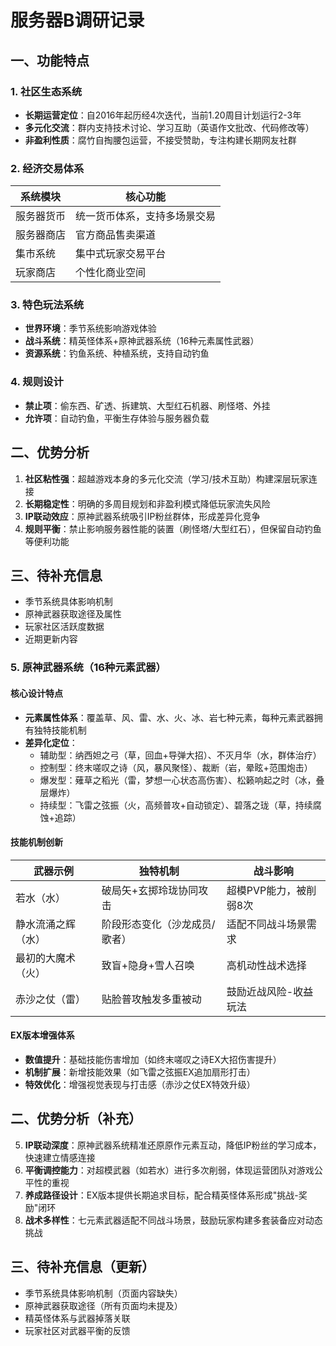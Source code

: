 # 服务器B调研记录

## 一、功能特点

### 1. 社区生态系统
- **长期运营定位**：自2016年起历经4次迭代，当前1.20周目计划运行2-3年
- **多元化交流**：群内支持技术讨论、学习互助（英语作文批改、代码修改等）
- **非盈利性质**：腐竹自掏腰包运营，不接受赞助，专注构建长期网友社群

### 2. 经济交易体系
| 系统模块 | 核心功能 |
|----------|----------|
| 服务器货币 | 统一货币体系，支持多场景交易 |
| 服务器商店 | 官方商品售卖渠道 |
| 集市系统 | 集中式玩家交易平台 |
| 玩家商店 | 个性化商业空间 |

### 3. 特色玩法系统
- **世界环境**：季节系统影响游戏体验
- **战斗系统**：精英怪体系+原神武器系统（16种元素属性武器）
- **资源系统**：钓鱼系统、种植系统，支持自动钓鱼

### 4. 规则设计
- **禁止项**：偷东西、矿透、拆建筑、大型红石机器、刷怪塔、外挂
- **允许项**：自动钓鱼，平衡生存体验与服务器负载

## 二、优势分析
1. **社区粘性强**：超越游戏本身的多元化交流（学习/技术互助）构建深层玩家连接
2. **长期稳定性**：明确的多周目规划和非盈利模式降低玩家流失风险
3. **IP联动效应**：原神武器系统吸引IP粉丝群体，形成差异化竞争
4. **规则平衡**：禁止影响服务器性能的装置（刷怪塔/大型红石），但保留自动钓鱼等便利功能

## 三、待补充信息
- 季节系统具体影响机制
- 原神武器获取途径及属性
- 玩家社区活跃度数据
- 近期更新内容
### 5. 原神武器系统（16种元素武器）
#### 核心设计特点
- **元素属性体系**：覆盖草、风、雷、水、火、冰、岩七种元素，每种元素武器拥有独特技能机制
- **差异化定位**：
  - 辅助型：纳西妲之弓（草，回血+导弹大招）、不灭月华（水，群体治疗）
  - 控制型：终末嗟叹之诗（风，暴风聚怪）、裁断（岩，晕眩+范围炮击）
  - 爆发型：薙草之稻光（雷，梦想一心状态高伤害）、松籁响起之时（冰，叠层爆炸）
  - 持续型：飞雷之弦振（火，高频普攻+自动锁定）、碧落之珑（草，持续腐蚀+追踪）

#### 技能机制创新
| 武器示例 | 独特机制 | 战斗影响 |
|----------|----------|----------|
| 若水（水） | 破局矢+玄掷玲珑协同攻击 | 超模PVP能力，被削弱8次 |
| 静水流涌之辉（水） | 阶段形态变化（沙龙成员/歌者） | 适配不同战斗场景需求 |
| 最初的大魔术（火） | 致盲+隐身+雪人召唤 | 高机动性战术选择 |
| 赤沙之仗（雷） | 贴脸普攻触发多重被动 | 鼓励近战风险-收益玩法 |

#### EX版本增强体系
- **数值提升**：基础技能伤害增加（如终末嗟叹之诗EX大招伤害提升）
- **机制扩展**：新增技能效果（如飞雷之弦振EX追加扇形打击）
- **特效优化**：增强视觉表现与打击感（赤沙之仗EX特效升级）

## 二、优势分析（补充）
5. **IP联动深度**：原神武器系统精准还原原作元素互动，降低IP粉丝的学习成本，快速建立情感连接
6. **平衡调控能力**：对超模武器（如若水）进行多次削弱，体现运营团队对游戏公平性的重视
7. **养成路径设计**：EX版本提供长期追求目标，配合精英怪体系形成"挑战-奖励"闭环
8. **战术多样性**：七元素武器适配不同战斗场景，鼓励玩家构建多套装备应对动态挑战

## 三、待补充信息（更新）
- 季节系统具体影响机制（页面内容缺失）
- 原神武器获取途径（所有页面均未提及）
- 精英怪体系与武器掉落关联
- 玩家社区对武器平衡的反馈